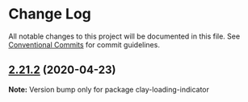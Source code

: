 # Change Log

All notable changes to this project will be documented in this file.
See [Conventional Commits](https://conventionalcommits.org) for commit guidelines.

## [2.21.2](https://github.com/liferay/clay/tree/master/packages/clay-loading-indicator/compare/v2.21.1...v2.21.2) (2020-04-23)

**Note:** Version bump only for package clay-loading-indicator
